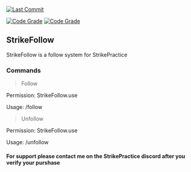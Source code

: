 [![Last Commit](https://badgen.net/github/last-commit/iiAhmedYT/StrikeFollow)](https://www.iiahmed.dev)

[![Code Grade](https://api.codiga.io/project/30767/status/svg)](https://www.iiahmed.dev)
[![Code Grade](https://api.codiga.io/project/30767/score/svg)](https://www.iiahmed.dev)

## StrikeFollow
 StrikeFollow is a follow system for StrikePractice

### Commands

> Follow

Permission: StrikeFollow.use

Usage: /follow <playername>

> Unfollow

Permission: StrikeFollow.use

Usage: /unfollow


#### For support please contact me on the StrikePractice discord after you verify your purshase
